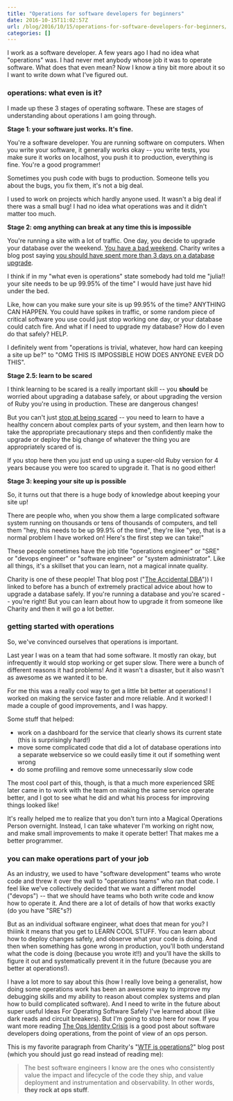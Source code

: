 ```yaml
---
title: "Operations for software developers for beginners"
date: 2016-10-15T11:02:57Z
url: /blog/2016/10/15/operations-for-software-developers-for-beginners/
categories: []
---
```


I work as a software developer. A few years ago I had no idea what "operations" was. I had
never met anybody whose job it was to operate software. What does that even mean? Now I
know a tiny bit more about it so I want to write down what I've figured out.

### operations: what even is it?

I made up these 3 stages of operating software. These are stages of understanding about operations I am going through.

**Stage 1: your software just works. It's fine.**

You're a software developer. You are running software on computers. When you write your software, it generally works okay -- you write tests, you make sure it works on localhost, you push it to production, everything is fine. You're a good programmer!

Sometimes you push code with bugs to production. Someone tells you about the bugs, you fix
them, it's not a big deal.

I used to work on projects which hardly anyone used. It wasn't a big deal if there was a
small bug! I had no idea what operations was and it didn't matter too much.

**Stage 2: omg anything can break at any time this is impossible**

You're running a site with a lot of traffic. One day, you decide to upgrade your database over the weekend. [You have a bad weekend](https://blog.clevertap.com/sleepless-nights-with-mongodb-wiredtiger-and-our-return-to-mmapv1/). Charity writes a blog post saying [you should have spent more than 3 days on a database upgrade](https://charity.wtf/2016/10/02/the-accidental-dba/).

I think if in my "what even is operations" state somebody had told me "julia!! your site needs to be up 99.95% of the time" I would have just have hid under the bed.

Like, how can you make sure your site is up 99.95% of the time? ANYTHING CAN HAPPEN. You could have spikes in traffic, or some random piece of critical software you use could just stop working one day, or your database could catch fire. And what if I need to upgrade my database? How do I even do that safely? HELP.

I definitely went from "operations is trivial, whatever, how hard can keeping a site up be?" to "OMG THIS IS IMPOSSIBLE HOW DOES ANYONE EVER DO THIS".

**Stage 2.5: learn to be scared**

I think learning to be scared is a really important skill -- you **should** be worried
about upgrading a database safely, or about upgrading the version of Ruby you're using in
production. These are dangerous changes!

But you can't just [stop at being scared](/blog/2014/12/21/fear-makes-you-a-worse-programmer/) -- you need to learn to have a healthy concern about complex parts of your system, and then learn how to take the appropriate precautionary steps and then confidently make the upgrade or deploy the big change of whatever the thing you are appropriately scared of is.

If you stop here then you just end up using a super-old Ruby version for 4 years
because you were too scared to upgrade it. That is no good either!

**Stage 3: keeping your site up is possible**

So, it turns out that there is a huge body of knowledge about keeping your site up!

There are people who, when you show them a large complicated software system
running on thousands or tens of thousands of computers, and tell them "hey, this needs to
be up 99.9% of the time", they're like "yep, that is a normal problem I have worked on! Here's the first step we can take!"

These people sometimes have the job title "operations engineer" or "SRE" or "devops engineer" or "software engineer" or "system administrator". Like all things, it's a skillset that you can learn, not a magical innate quality.

Charity is one of these people! That blog post ("[The Accidental
DBA](https://charity.wtf/2016/10/02/the-accidental-dba/)")) I linked to before has a bunch
of extremely practical advice about how to upgrade a database safely. If you're running a
database and you're scared -- you're right! But you can learn about how to upgrade it from
someone like Charity and then it will go a lot better.

### getting started with operations

So, we've convinced ourselves that operations is important.

Last year I was on a team that had some software. It mostly ran okay, but infrequently it
would stop working or get super slow. There were a bunch of different reasons it had
problems! And it wasn't a disaster, but it also wasn't as awesome as we wanted it to be.

For me this was a really cool way to get a little bit better at operations! I worked on
making the service faster and more reliable. And it worked! I made a couple of good
improvements, and I was happy.

Some stuff that helped:

* work on a dashboard for the service that clearly shows its current state (this is surprisingly hard!)
* move some complicated code that did a lot of database operations into a separate webservice so we could easily time it out if something went wrong
* do some profiling and remove some unnecessarily slow code

The most cool part of this, though, is that a much more experienced SRE later came in to
work with the team on making the same service operate better, and I got to see what he did
and what his process for improving things looked like!

It's really helped me to realize that you don't turn into a Magical Operations Person overnight. Instead, I can take whatever I'm working on right now, and make small improvements to make it operate better! That makes me a better programmer.

### you can make operations part of your job

As an industry, we used to have "software development" teams who wrote code and threw it over the wall to "operations teams" who ran that code. I feel like we've collectively decided that we want a different model ("devops") -- that we should have teams who both write code and know how to operate it. And there are a lot of details of how that works exactly (do you have "SRE"s?)

But as an individual software engineer, what does that mean for you? I thiiink it means that you get to LEARN COOL STUFF. You can learn about how to deploy changes safely, and observe what your code is doing. And then when something has gone wrong in production, you'll both understand what the code is doing (because you wrote it!!) and you'll have the skills to figure it out and systematically prevent it in the future (because you are better at operations!).

I have a lot more to say about this (how I really love being a generalist, how doing some operations work has been an awesome way to improve my debugging skills and my ability to reason about complex systems and plan how to build complicated software). And I need to write in the future about super useful Ideas For Operating Software Safely I've learned about (like dark reads and circuit breakers). But I'm going to stop here for now. If you want more reading [The Ops Identity Crisis](http://www.susanjfowler.com/blog/2016/10/13/the-ops-identity-crisis) is a good post about software developers doing operations, from the point of view of an ops person.

This is my favorite paragraph from Charity's "[WTF is operations?](https://charity.wtf/2016/05/31/wtf-is-operations-serverless/)" blog post (which you should just go read instead of reading me):

> The best software engineers I know are the ones who consistently value the impact and lifecycle of the code they ship, and value deployment and instrumentation and observability.  In other words, **they rock at ops stuff**.